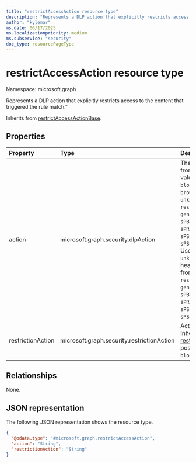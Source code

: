 ```yaml
---
title: "restrictAccessAction resource type"
description: "Represents a DLP action that explicitly restricts access to the content that triggered the rule match."
author: "kylemar"
ms.date: 06/17/2025
ms.localizationpriority: medium
ms.subservice: "security"
doc_type: resourcePageType
---
```


# restrictAccessAction resource type

Namespace: microsoft.graph

Represents a DLP action that explicitly restricts access to the content that triggered the rule match."

Inherits from [restrictAccessActionBase](../resources/restrictaccessactionbase.md).

## Properties

|Property|Type|Description|
|:---|:---|:---|
|action|microsoft.graph.security.dlpAction|The type of DLP action. Inherited from [dlpActionInfo](../resources/dlpactioninfo.md).The possible values are: `notifyUser`, `blockAccess`, `deviceRestriction`, `browserRestriction`, `unknownFutureValue`, `restrictAccess`, `generateAlert`, `generateIncidentReportAction`, `sPBlockAnonymousAccess`, `sPRuntimeAccessControl`, `sPSharingNotifyUser`, `sPSharingGenerateIncidentReport`. Use the `Prefer: include-unknown-enum-members` request header to get the following values from this [evolvable enum](/graph/best-practices-concept#handling-future-members-in-evolvable-enumerations): `restrictAccess` , `generateAlert` , `generateIncidentReportAction` , `sPBlockAnonymousAccess` , `sPRuntimeAccessControl` , `sPSharingNotifyUser` , `sPSharingGenerateIncidentReport`.|
|restrictionAction|microsoft.graph.security.restrictionAction|Action for the app to take. Inherited from [restrictAccessActionBase](../resources/restrictaccessactionbase.md). The possible values are: `warn`, `audit`, `block`.|

## Relationships

None.

## JSON representation

The following JSON representation shows the resource type.
<!-- {
  "blockType": "resource",
  "@odata.type": "microsoft.graph.restrictAccessAction"
}
-->
``` json
{
  "@odata.type": "#microsoft.graph.restrictAccessAction",
  "action": "String",
  "restrictionAction": "String"
}
```
